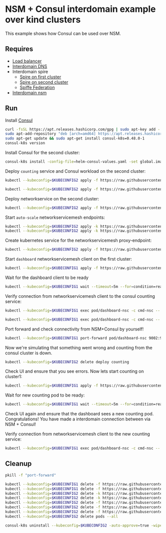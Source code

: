# NSM + Consul interdomain example over kind clusters

This example shows how Consul can be used over NSM. 

## Requires

- [Load balancer](../loadbalancer)
- [Interdomain DNS](../dns)
- Interdomain spire
    - [Spire on first cluster](../../spire/cluster1)
    - [Spire on second cluster](../../spire/cluster2)
    - [Spiffe Federation](../spiffe_federation)
- [Interdomain nsm](../nsm)


## Run

Install [Consul](https://www.consul.io/docs/k8s/installation/install-cli)
```bash
curl -fsSL https://apt.releases.hashicorp.com/gpg | sudo apt-key add -
sudo apt-add-repository "deb [arch=amd64] https://apt.releases.hashicorp.com $(lsb_release -cs) main"
sudo apt-get update && sudo apt-get install consul-k8s=0.48.0-1
consul-k8s version
```

Install Consul for the second cluster:
```bash
consul-k8s install -config-file=helm-consul-values.yaml -set global.image=hashicorp/consul:1.12.0 -auto-approve --kubeconfig=$KUBECONFIG2
```

Deploy `counting` service and Consul workload on the second cluster:
```bash
kubectl --kubeconfig=$KUBECONFIG2 apply -f https://raw.githubusercontent.com/networkservicemesh/deployments-k8s/ac5a2df1c621b9383a6b2ff11ecb9b4ccdf3e5d8/examples/interdomain/nsm_consul/server/counting_service.yaml
```
```bash
kubectl --kubeconfig=$KUBECONFIG2 apply -f https://raw.githubusercontent.com/networkservicemesh/deployments-k8s/ac5a2df1c621b9383a6b2ff11ecb9b4ccdf3e5d8/examples/interdomain/nsm_consul/server/counting.yaml
```

Deploy networkservice on the second cluster:
```bash
kubectl --kubeconfig=$KUBECONFIG2 apply -f https://raw.githubusercontent.com/networkservicemesh/deployments-k8s/ac5a2df1c621b9383a6b2ff11ecb9b4ccdf3e5d8/examples/interdomain/nsm_consul/networkservice.yaml
```

Start `auto-scale` networkservicemesh endpoints:
```bash
kubectl --kubeconfig=$KUBECONFIG2 apply -k https://raw.githubusercontent.com/networkservicemesh/deployments-k8s/ac5a2df1c621b9383a6b2ff11ecb9b4ccdf3e5d8/examples/interdomain/nsm_consul/nse-auto-scale-client
kubectl --kubeconfig=$KUBECONFIG2 apply -k https://raw.githubusercontent.com/networkservicemesh/deployments-k8s/ac5a2df1c621b9383a6b2ff11ecb9b4ccdf3e5d8/examples/interdomain/nsm_consul/nse-auto-scale-server
```

Create kubernetes service for the networkservicemesh proxy-endpoint:
```bash
kubectl --kubeconfig=$KUBECONFIG2 apply -f https://raw.githubusercontent.com/networkservicemesh/deployments-k8s/ac5a2df1c621b9383a6b2ff11ecb9b4ccdf3e5d8/examples/interdomain/nsm_consul/service.yaml
```

Start `dashboard` networkservicemesh client on the first cluster:
```bash
kubectl --kubeconfig=$KUBECONFIG1 apply -f https://raw.githubusercontent.com/networkservicemesh/deployments-k8s/ac5a2df1c621b9383a6b2ff11ecb9b4ccdf3e5d8/examples/interdomain/nsm_consul/client/dashboard.yaml
```

Wait for the dashboard client to be ready
```bash
kubectl --kubeconfig=$KUBECONFIG1 wait --timeout=5m --for=condition=ready pod -l app=dashboard-nsc
```

Verify connection from networkservicemesh client to the consul counting service:
```bash
kubectl --kubeconfig=$KUBECONFIG1 exec pod/dashboard-nsc -c cmd-nsc -- apk add curl
```
```bash
kubectl --kubeconfig=$KUBECONFIG1 exec pod/dashboard-nsc -c cmd-nsc -- curl counting:9001
```

Port forward and check connectivity from NSM+Consul by yourself!
```bash
kubectl --kubeconfig=$KUBECONFIG1 port-forward pod/dashboard-nsc 9002:9002 &
```
Now we're simulating that something went wrong and counting from the consul cluster is down.
```bash
kubectl --kubeconfig=$KUBECONFIG2 delete deploy counting
```
Check UI and ensure that you see errors.
Now lets start counting on cluster1:
```bash
kubectl --kubeconfig=$KUBECONFIG1 apply -f https://raw.githubusercontent.com/networkservicemesh/deployments-k8s/ac5a2df1c621b9383a6b2ff11ecb9b4ccdf3e5d8/examples/interdomain/nsm_consul/server/counting_nsm.yaml
```
Wait for new counting pod to be ready:
```bash
kubectl --kubeconfig=$KUBECONFIG1 wait --timeout=5m --for=condition=ready pod -l app=counting
```

Check UI again and ensure that the dashboard sees a new counting pod. 
Congratulations! You have made a interdomain connection between via NSM + Consul!

Verify connection from networkservicemesh client to the new counting service:
```bash
kubectl --kubeconfig=$KUBECONFIG1 exec pod/dashboard-nsc -c cmd-nsc -- curl counting:9001
```

## Cleanup

```bash
pkill -f "port-forward"
```
```bash
kubectl --kubeconfig=$KUBECONFIG1 delete -f https://raw.githubusercontent.com/networkservicemesh/deployments-k8s/ac5a2df1c621b9383a6b2ff11ecb9b4ccdf3e5d8/examples/interdomain/nsm_consul/server/counting_nsm.yaml
kubectl --kubeconfig=$KUBECONFIG1 delete -f https://raw.githubusercontent.com/networkservicemesh/deployments-k8s/ac5a2df1c621b9383a6b2ff11ecb9b4ccdf3e5d8/examples/interdomain/nsm_consul/client/dashboard.yaml
kubectl --kubeconfig=$KUBECONFIG2 delete -k https://raw.githubusercontent.com/networkservicemesh/deployments-k8s/ac5a2df1c621b9383a6b2ff11ecb9b4ccdf3e5d8/examples/interdomain/nsm_consul/nse-auto-scale-client
kubectl --kubeconfig=$KUBECONFIG2 delete -k https://raw.githubusercontent.com/networkservicemesh/deployments-k8s/ac5a2df1c621b9383a6b2ff11ecb9b4ccdf3e5d8/examples/interdomain/nsm_consul/nse-auto-scale-server
kubectl --kubeconfig=$KUBECONFIG2 delete -f https://raw.githubusercontent.com/networkservicemesh/deployments-k8s/ac5a2df1c621b9383a6b2ff11ecb9b4ccdf3e5d8/examples/interdomain/nsm_consul/service.yaml
kubectl --kubeconfig=$KUBECONFIG2 delete -f https://raw.githubusercontent.com/networkservicemesh/deployments-k8s/ac5a2df1c621b9383a6b2ff11ecb9b4ccdf3e5d8/examples/interdomain/nsm_consul/server/counting_service.yaml
kubectl --kubeconfig=$KUBECONFIG2 delete -f https://raw.githubusercontent.com/networkservicemesh/deployments-k8s/ac5a2df1c621b9383a6b2ff11ecb9b4ccdf3e5d8/examples/interdomain/nsm_consul/networkservice.yaml
kubectl --kubeconfig=$KUBECONFIG2 delete pods --all
```
```bash
consul-k8s uninstall --kubeconfig=$KUBECONFIG2 -auto-approve=true -wipe-data=true
```
